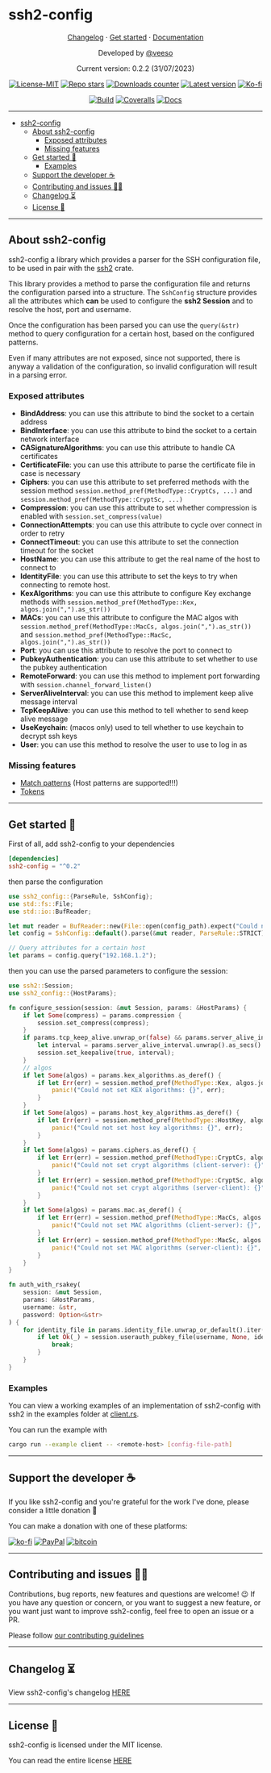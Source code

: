 # ssh2-config

<p align="center">
  <a href="CHANGELOG.md" target="_blank">Changelog</a>
  ·
  <a href="#get-started" target="_blank">Get started</a>
  ·
  <a href="https://docs.rs/ssh2-config" target="_blank">Documentation</a>
</p>

<p align="center">Developed by <a href="https://veeso.github.io/" target="_blank">@veeso</a></p>
<p align="center">Current version: 0.2.2 (31/07/2023)</p>

<p align="center">
  <a href="https://opensource.org/licenses/MIT"
    ><img
      src="https://img.shields.io/badge/License-MIT-teal.svg"
      alt="License-MIT"
  /></a>
  <a href="https://github.com/veeso/ssh2-config/stargazers"
    ><img
      src="https://img.shields.io/github/stars/veeso/ssh2-config.svg"
      alt="Repo stars"
  /></a>
  <a href="https://crates.io/crates/ssh2-config"
    ><img
      src="https://img.shields.io/crates/d/ssh2-config.svg"
      alt="Downloads counter"
  /></a>
  <a href="https://crates.io/crates/ssh2-config"
    ><img
      src="https://img.shields.io/crates/v/ssh2-config.svg"
      alt="Latest version"
  /></a>
  <a href="https://ko-fi.com/veeso">
    <img
      src="https://img.shields.io/badge/donate-ko--fi-red"
      alt="Ko-fi"
  /></a>
</p>
<p align="center">
  <a href="https://github.com/veeso/ssh2-config/actions"
    ><img
      src="https://github.com/veeso/ssh2-config/workflows/Build/badge.svg"
      alt="Build"
  /></a>
  <a href="https://coveralls.io/github/veeso/ssh2-config"
    ><img
      src="https://coveralls.io/repos/github/veeso/ssh2-config/badge.svg"
      alt="Coveralls"
  /></a>
  <a href="https://docs.rs/ssh2-config"
    ><img
      src="https://docs.rs/ssh2-config/badge.svg"
      alt="Docs"
  /></a>
</p>

---

- [ssh2-config](#ssh2-config)
  - [About ssh2-config](#about-ssh2-config)
    - [Exposed attributes](#exposed-attributes)
    - [Missing features](#missing-features)
  - [Get started 🚀](#get-started-)
    - [Examples](#examples)
  - [Support the developer ☕](#support-the-developer-)
  - [Contributing and issues 🤝🏻](#contributing-and-issues-)
  - [Changelog ⏳](#changelog-)
  - [License 📃](#license-)

---

## About ssh2-config

ssh2-config a library which provides a parser for the SSH configuration file, to be used in pair with the [ssh2](https://github.com/alexcrichton/ssh2-rs) crate.

This library provides a method to parse the configuration file and returns the configuration parsed into a structure.
The `SshConfig` structure provides all the attributes which **can** be used to configure the **ssh2 Session** and to resolve
the host, port and username.

Once the configuration has been parsed you can use the `query(&str)` method to query configuration for a certain host, based on the configured patterns.

Even if many attributes are not exposed, since not supported, there is anyway a validation of the configuration, so invalid configuration will result in a parsing error.

### Exposed attributes

- **BindAddress**: you can use this attribute to bind the socket to a certain address
- **BindInterface**: you can use this attribute to bind the socket to a certain network interface
- **CASignatureAlgorithms**: you can use this attribute to handle CA certificates
- **CertificateFile**: you can use this attribute to parse the certificate file in case is necessary
- **Ciphers**: you can use this attribute to set preferred methods with the session method `session.method_pref(MethodType::CryptCs, ...)` and `session.method_pref(MethodType::CryptSc, ...)`
- **Compression**: you can use this attribute to set whether compression is enabled with `session.set_compress(value)`
- **ConnectionAttempts**: you can use this attribute to cycle over connect in order to retry
- **ConnectTimeout**: you can use this attribute to set the connection timeout for the socket
- **HostName**: you can use this attribute to get the real name of the host to connect to
- **IdentityFile**: you can use this attribute to set the keys to try when connecting to remote host.
- **KexAlgorithms**: you can use this attribute to configure Key exchange methods with `session.method_pref(MethodType::Kex, algos.join(",").as_str())`
- **MACs**: you can use this attribute to configure the MAC algos with `session.method_pref(MethodType::MacCs, algos.join(",").as_str())` and `session.method_pref(MethodType::MacSc, algos.join(",").as_str())`
- **Port**: you can use this attribute to resolve the port to connect to
- **PubkeyAuthentication**: you can use this attribute to set whether to use the pubkey authentication
- **RemoteForward**: you can use this method to implement port forwarding with `session.channel_forward_listen()`
- **ServerAliveInterval**: you can use this method to implement keep alive message interval
- **TcpKeepAlive**: you can use this method to tell whether to send keep alive message
- **UseKeychain**: (macos only) used to tell whether to use keychain to decrypt ssh keys
- **User**: you can use this method to resolve the user to use to log in as

### Missing features

- [Match patterns](http://man.openbsd.org/OpenBSD-current/man5/ssh_config.5#Match) (Host patterns are supported!!!)
- [Tokens](http://man.openbsd.org/OpenBSD-current/man5/ssh_config.5#TOKENS)

---

## Get started 🚀

First of all, add ssh2-config to your dependencies

```toml
[dependencies]
ssh2-config = "^0.2"
```

then parse the configuration

```rust
use ssh2_config::{ParseRule, SshConfig};
use std::fs::File;
use std::io::BufReader;

let mut reader = BufReader::new(File::open(config_path).expect("Could not open configuration file"));
let config = SshConfig::default().parse(&mut reader, ParseRule::STRICT).expect("Failed to parse configuration");

// Query attributes for a certain host
let params = config.query("192.168.1.2");
```

then you can use the parsed parameters to configure the session:

```rust
use ssh2::Session;
use ssh2_config::{HostParams};

fn configure_session(session: &mut Session, params: &HostParams) {
    if let Some(compress) = params.compression {
        session.set_compress(compress);
    }
    if params.tcp_keep_alive.unwrap_or(false) && params.server_alive_interval.is_some() {
        let interval = params.server_alive_interval.unwrap().as_secs() as u32;
        session.set_keepalive(true, interval);
    }
    // algos
    if let Some(algos) = params.kex_algorithms.as_deref() {
        if let Err(err) = session.method_pref(MethodType::Kex, algos.join(",").as_str()) {
            panic!("Could not set KEX algorithms: {}", err);
        }
    }
    if let Some(algos) = params.host_key_algorithms.as_deref() {
        if let Err(err) = session.method_pref(MethodType::HostKey, algos.join(",").as_str()) {
            panic!("Could not set host key algorithms: {}", err);
        }
    }
    if let Some(algos) = params.ciphers.as_deref() {
        if let Err(err) = session.method_pref(MethodType::CryptCs, algos.join(",").as_str()) {
            panic!("Could not set crypt algorithms (client-server): {}", err);
        }
        if let Err(err) = session.method_pref(MethodType::CryptSc, algos.join(",").as_str()) {
            panic!("Could not set crypt algorithms (server-client): {}", err);
        }
    }
    if let Some(algos) = params.mac.as_deref() {
        if let Err(err) = session.method_pref(MethodType::MacCs, algos.join(",").as_str()) {
            panic!("Could not set MAC algorithms (client-server): {}", err);
        }
        if let Err(err) = session.method_pref(MethodType::MacSc, algos.join(",").as_str()) {
            panic!("Could not set MAC algorithms (server-client): {}", err);
        }
    }
}

fn auth_with_rsakey(
    session: &mut Session,
    params: &HostParams,
    username: &str,
    password: Option<&str>
) {
    for identity_file in params.identity_file.unwrap_or_default().iter() {
        if let Ok(_) = session.userauth_pubkey_file(username, None, identity_file, password) {
            break;
        } 
    }
}

```

### Examples

You can view a working examples of an implementation of ssh2-config with ssh2 in the examples folder at [client.rs](examples/client.rs).

You can run the example with

```sh
cargo run --example client -- <remote-host> [config-file-path]
```

---

## Support the developer ☕

If you like ssh2-config and you're grateful for the work I've done, please consider a little donation 🥳

You can make a donation with one of these platforms:

[![ko-fi](https://img.shields.io/badge/Ko--fi-F16061?style=for-the-badge&logo=ko-fi&logoColor=white)](https://ko-fi.com/veeso)
[![PayPal](https://img.shields.io/badge/PayPal-00457C?style=for-the-badge&logo=paypal&logoColor=white)](https://www.paypal.me/chrisintin)
[![bitcoin](https://img.shields.io/badge/Bitcoin-ff9416?style=for-the-badge&logo=bitcoin&logoColor=white)](https://btc.com/bc1qvlmykjn7htz0vuprmjrlkwtv9m9pan6kylsr8w)

---

## Contributing and issues 🤝🏻

Contributions, bug reports, new features and questions are welcome! 😉
If you have any question or concern, or you want to suggest a new feature, or you want just want to improve ssh2-config, feel free to open an issue or a PR.

Please follow [our contributing guidelines](CONTRIBUTING.md)

---

## Changelog ⏳

View ssh2-config's changelog [HERE](CHANGELOG.md)

---

## License 📃

ssh2-config is licensed under the MIT license.

You can read the entire license [HERE](LICENSE)
